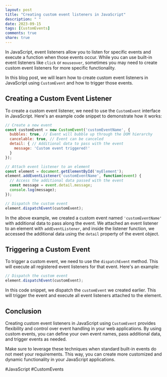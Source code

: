 ```yaml
---
layout: post
title: "Creating custom event listeners in JavaScript"
description: " "
date: 2023-09-15
tags: [CustomEvents]
comments: true
share: true
---
```


In JavaScript, event listeners allow you to listen for specific events and execute a function when those events occur. While you can use built-in event listeners like `click` or `mouseover`, sometimes you may need to create custom event listeners for more specific functionality.

In this blog post, we will learn how to create custom event listeners in JavaScript using `CustomEvent` and how to trigger those events.

## Creating a Custom Event Listener

To create a custom event listener, we need to use the `CustomEvent` interface in JavaScript. Here's an example code snippet to demonstrate how it works:

```javascript
// Create a new event
const customEvent = new CustomEvent('customEventName', {
  bubbles: true, // Event will bubble up through the DOM hierarchy
  cancelable: true, // Event can be canceled
  detail: { // Additional data to pass with the event
    message: 'Custom event triggered!'
  }
});

// Attach event listener to an element
const element = document.getElementById('myElement');
element.addEventListener('customEventName', function(event) {
  // Access the additional data passed with the event
  const message = event.detail.message;
  console.log(message);
});

// Dispatch the custom event
element.dispatchEvent(customEvent);
```

In the above example, we created a custom event named `'customEventName'` with additional data to pass along the event. We attached an event listener to an element with `addEventListener`, and inside the listener function, we accessed the additional data using the `detail` property of the event object.

## Triggering a Custom Event

To trigger a custom event, we need to use the `dispatchEvent` method. This will execute all registered event listeners for that event. Here's an example:

```javascript
// Dispatch the custom event
element.dispatchEvent(customEvent);
```

In this code snippet, we dispatch the `customEvent` we created earlier. This will trigger the event and execute all event listeners attached to the element.

## Conclusion

Creating custom event listeners in JavaScript using `CustomEvent` provides flexibility and control over event handling in your web applications. By using custom events, you can define your own event names, pass additional data, and trigger events as needed.

Make sure to leverage these techniques when standard built-in events do not meet your requirements. This way, you can create more customized and dynamic functionality in your JavaScript applications.

#JavaScript #CustomEvents